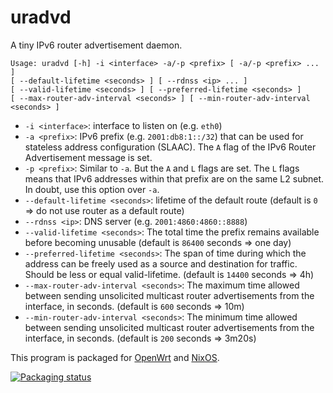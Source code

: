 # uradvd

A tiny IPv6 router advertisement daemon.

```
Usage: uradvd [-h] -i <interface> -a/-p <prefix> [ -a/-p <prefix> ... ]
[ --default-lifetime <seconds> ] [ --rdnss <ip> ... ]
[ --valid-lifetime <seconds> ] [ --preferred-lifetime <seconds> ]
[ --max-router-adv-interval <seconds> ] [ --min-router-adv-interval <seconds> ]
```

* `-i <interface>`: interface to listen on (e.g. `eth0`)
* `-a <prefix>`: IPv6 prefix (e.g. `2001:db8:1::/32`) that can be used for stateless address configuration (SLAAC). The `A` flag of the IPv6 Router Advertisement message is set.
* `-p <prefix>`: Similar to `-a`. But the `A` and `L` flags are set. The `L` flags means that IPv6 addresses within that prefix are on the same L2 subnet. In doubt, use this option over `-a`.
* `--default-lifetime <seconds>`: lifetime of the default route (default is `0` => do not use router as a default route)
* `--rdnss <ip>`: DNS server (e.g. `2001:4860:4860::8888`)
* `--valid-lifetime <seconds>`: The total time the prefix remains available before becoming unusable (default is `86400` seconds => one day)
* `--preferred-lifetime <seconds>`: The span of time during which the address can be freely used as a source and destination for traffic. Should be less or equal valid-lifetime. (default is `14400` seconds => 4h)
* `--max-router-adv-interval <seconds>`: The maximum time allowed between sending unsolicited multicast router advertisements from the interface, in seconds. (default is `600` seconds => 10m)
* `--min-router-adv-interval <seconds>`: The minimum time allowed between sending unsolicited multicast router advertisements from the interface, in seconds. (default is `200` seconds => 3m20s)

This program is packaged for [OpenWrt](https://openwrt.org/) and [NixOS](https://nixos.org/).

[![Packaging status](https://repology.org/badge/vertical-allrepos/uradvd.svg)](https://repology.org/project/uradvd/versions)
